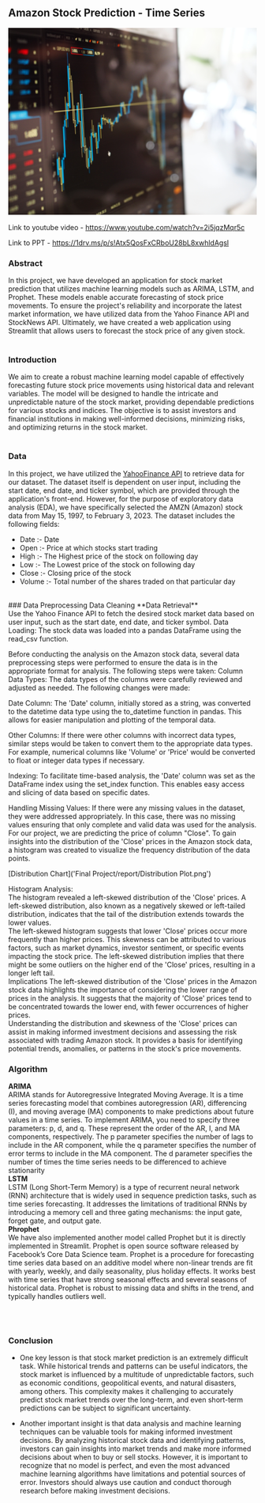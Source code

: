 ## Amazon Stock Prediction - Time Series

![Stock](stock_photo.jpg)

Link to youtube video - https://www.youtube.com/watch?v=2i5jqzMqr5c

Link to PPT - https://1drv.ms/p/s!Atx5QosFxCRboU28bL8xwhldAgsl

### Abstract 

In this project, we have developed an application for stock market prediction that utilizes machine learning models such as ARIMA, LSTM, and Prophet. These models enable accurate forecasting of stock price movements. To ensure the project's reliability and incorporate the latest market information, we have utilized data from the Yahoo Finance API and StockNews API. Ultimately, we have created a web application using Streamlit that allows users to forecast the stock price of any given stock.<br><br>

### Introduction 

We aim to create a robust machine learning model capable of effectively forecasting future stock price movements using historical data and relevant variables. The model will be designed to handle the intricate and unpredictable nature of the stock market, providing dependable predictions for various stocks and indices. The objective is to assist investors and financial institutions in making well-informed decisions, minimizing risks, and optimizing returns in the stock market.
<br><br>

### Data 

In this project, we have utilized the [YahooFinance API](https://finance.yahoo.com/) to retrieve data for our dataset. 
The dataset itself is dependent on user input, including the start date, end date, and ticker symbol, 
which are provided through the application's front-end. However, for the purpose of exploratory data analysis (EDA), we have specifically selected the AMZN (Amazon) stock data from May 15, 1997, to February 3, 2023.
The dataset includes the following fields:
- Date :-  Date <br>
- Open :- Price at which stocks start trading<br>
- High :- The Highest price of the stock on following day<br>
- Low :- The Lowest price of the stock on following day<br>
- Close :- Closing price of the stock<br>
- Volume :- Total number of the shares traded on that particular day<br>
<br>
### Data Preprocessing Data Cleaning
**Data Retrieval**
<br>
Use the Yahoo Finance API to fetch the desired stock market data based on user input, such as the start date, end date, and ticker symbol.
Data Loading: The stock data was loaded into a pandas DataFrame using the read_csv function.

Before conducting the analysis on the Amazon stock data, several data preprocessing steps were performed to ensure the data is in the appropriate format for analysis. The following steps were taken:
Column Data Types: The data types of the columns were carefully reviewed and adjusted as needed. The following changes were made:

Date Column: The 'Date' column, initially stored as a string, was converted to the datetime data type using the to_datetime function in pandas. This allows for easier manipulation and plotting of the temporal data.

Other Columns: If there were other columns with incorrect data types, similar steps would be taken to convert them to the appropriate data types. For example, numerical columns like 'Volume' or 'Price' would be converted to float or integer data types if necessary.

Indexing: To facilitate time-based analysis, the 'Date' column was set as the DataFrame index using the set_index function. This enables easy access and slicing of data based on specific dates.

Handling Missing Values: If there were any missing values in the dataset, they were addressed appropriately. In this case, there was no missing values ensuring that only complete and valid data was used for the analysis.
<br>
For our project, we are predicting the price of column "Close". To gain insights into the distribution of the 'Close' prices in the Amazon stock data, a histogram was created to visualize the frequency distribution of the data points.

[Distribution Chart]('Final Project/report/Distribution Plot.png')


Histogram Analysis: <br>
The histogram revealed a left-skewed distribution of the 'Close' prices. A left-skewed distribution, also known as a negatively skewed or left-tailed distribution, indicates that the tail of the distribution extends towards the lower values.<br>
The left-skewed histogram suggests that lower 'Close' prices occur more frequently than higher prices. This skewness can be attributed to various factors, such as market dynamics, investor sentiment, or specific events impacting the stock price.
The left-skewed distribution implies that there might be some outliers on the higher end of the 'Close' prices, resulting in a longer left tail.
<br>
Implications
The left-skewed distribution of the 'Close' prices in the Amazon stock data highlights the importance of considering the lower range of prices in the analysis. It suggests that the majority of 'Close' prices tend to be concentrated towards the lower end, with fewer occurrences of higher prices.<br>
Understanding the distribution and skewness of the 'Close' prices can assist in making informed investment decisions and assessing the risk associated with trading Amazon stock. It provides a basis for identifying potential trends, anomalies, or patterns in the stock's price movements.

### Algorithm 
**ARIMA**
<br>
ARIMA stands for Autoregressive Integrated Moving Average. 
It is a time series forecasting model that combines autoregression (AR), differencing (I), and moving average (MA) components to make predictions about future values in a time series.
To implement ARIMA, you need to specify three parameters: p, d, and q. These represent the order of the AR, I, and MA components, respectively. The p parameter specifies the number of lags to include in the AR component, while the q parameter specifies the number of error terms to include in the MA component. The d parameter specifies the number of times the time series needs to be differenced to achieve stationarity
<br>
**LSTM**
<br>
LSTM (Long Short-Term Memory) is a type of recurrent neural network (RNN) architecture that is widely used in sequence prediction tasks, such as time series forecasting. It addresses the limitations of traditional RNNs by introducing a memory cell and three gating mechanisms: the input gate, forget gate, and output gate.
<br>
**Phrophet**
<br>
We have also implemented another model called Prophet but it is directly implemented in Streamlit. 
Prophet is open source software released by Facebook’s Core Data Science team.
Prophet is a procedure for forecasting time series data based on an additive model where non-linear trends are fit with yearly, weekly, and daily seasonality, plus holiday effects. It works best with time series that have strong seasonal effects and several seasons of historical data. Prophet is robust to missing data and shifts in the trend, and typically handles outliers well.

<br><br>

### Conclusion
- One key lesson is that stock market prediction is an extremely difficult task. While historical trends and patterns can be useful indicators, the stock 
market is influenced by a multitude of unpredictable factors, such as economic conditions, geopolitical events, and natural disasters, among others. 
This complexity makes it challenging to accurately predict stock market trends over the long-term, and even short-term predictions can be subject to 
significant uncertainty.

- Another important insight is that data analysis and machine learning techniques can be valuable tools for making informed investment decisions. 
By analyzing historical stock data and identifying patterns, investors can gain insights into market trends and make more informed decisions about
when to buy or sell stocks. However, it is important to recognize that no model is perfect, and even the most advanced machine learning algorithms 
have limitations and potential sources of error. Investors should always use caution and conduct thorough research before making investment decisions.







